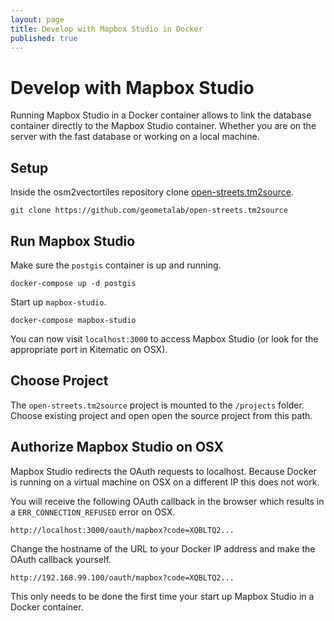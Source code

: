 ```yaml
---
layout: page
title: Develop with Mapbox Studio in Docker
published: true
---
```


# Develop with Mapbox Studio

Running Mapbox Studio in a Docker container allows to link the database
container directly to the Mapbox Studio container. Whether you are
on the server with the fast database or working on a local machine.

## Setup

Inside the osm2vectortiles repository clone [open-streets.tm2source](https://github.com/geometalab/open-streets.tm2source).

```
git clone https://github.com/geometalab/open-streets.tm2source
```

## Run Mapbox Studio

Make sure the `postgis` container is up and running.

```
docker-compose up -d postgis
```

Start up `mapbox-studio`.

```
docker-compose mapbox-studio
```

You can now visit `localhost:3000` to access Mapbox Studio (or look for
the appropriate port in Kitematic on OSX).

## Choose Project

The `open-streets.tm2source` project is mounted to the `/projects` folder.
Choose existing project and open open the source project from this path.

## Authorize Mapbox Studio on OSX

Mapbox Studio redirects the OAuth requests to localhost. Because Docker
is running on a virtual machine on OSX on a different IP this does not work.

You will receive the following OAuth callback in the browser which results in a `ERR_CONNECTION_REFUSED` error on OSX.

```
http://localhost:3000/oauth/mapbox?code=XQBLTQ2...
```

Change the hostname of the URL to your Docker IP address and make the OAuth callback yourself.

```
http://192.168.99.100/oauth/mapbox?code=XQBLTQ2...
```

This only needs to be done the first time your start up Mapbox Studio in a Docker container.
